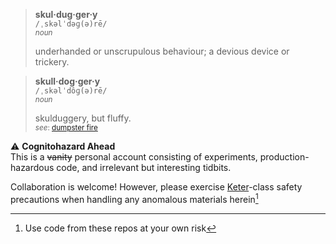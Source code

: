 > **skul·dug·ger·y**  
> `/ˌskəlˈdəɡ(ə)rē/`  
> <sup>_noun_</sup>  
> 
> underhanded or unscrupulous behaviour; a devious device or trickery.

> **skull·dog·ger·y**  
> `/ˌskəlˈdôɡ(ə)rē/`  
> <sup>_noun_</sup>  
>
> skulduggery, but fluffy.  
> <sub>*see*: [dumpster fire]()</sub>



⚠️ **Cognitohazard Ahead**  
This is a ~~vanity~~ personal account consisting of experiments, production-hazardous code, and irrelevant but interesting tidbits. 

Collaboration is welcome! However, please exercise [Keter](https://scp-wiki.wikidot.com/object-classes#toc3)-class safety precautions when handling any anomalous materials herein[^1]

[^1]: Use code from these repos at your own risk

